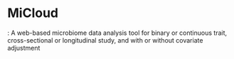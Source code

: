 # MiCloud
: A web-based microbiome data analysis tool for binary or continuous trait, 
cross-sectional or longitudinal study, and with or without covariate adjustment
